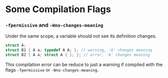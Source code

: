 # Some Compilation Flags

### `-fpermissive` and `-Wno-changes-meaning`

Under the same scope, a variable should not see its definition changes.

```cpp
struct A;
struct B1 { A a; typedef A A; }; // warning, 'A' changes meaning
struct B2 { A a; struct A { }; }; // error, 'A' changes meaning
```

This compilation error can be reduce to just a warning if compiled with the flags `-fpermissive` or `-Wno-changes-meaning`.